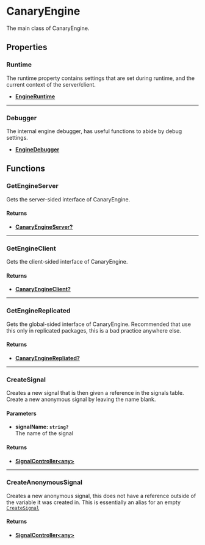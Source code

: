 # CanaryEngine

The main class of CanaryEngine.

## Properties

### Runtime <Badge type="tip" text="read only" />

The runtime property contains settings that are set during runtime, and the current context of the server/client.

* [**EngineRuntime**](/api/engine/engineruntime)

---

### Debugger <Badge type="tip" text="read only" />

The internal engine debugger, has useful functions to abide by debug settings.

* [**EngineDebugger**](/api/engine/enginedebugger)

## Functions

### GetEngineServer <Badge type="danger" text="server" />

Gets the server-sided interface of CanaryEngine.

#### Returns

* [**CanaryEngineServer?**](/api/engine/canaryengineserver)

---

### GetEngineClient <Badge type="danger" text="client" /> <Badge type="warning" text="yields" />

Gets the client-sided interface of CanaryEngine.

#### Returns

* [**CanaryEngineClient?**](/api/engine/canaryengineclient)

---

### GetEngineReplicated

Gets the global-sided interface of CanaryEngine. Recommended that use this only in replicated packages, this is a bad practice anywhere else.

#### Returns

* [**CanaryEngineRepliated?**](/api/engine/canaryenginereplicated)

---

### CreateSignal

Creates a new signal that is then given a reference in the signals table. Create a new anonymous signal by leaving the name blank.

#### Parameters

* **signalName: `string?`**\
The name of the signal

#### Returns

* [**SignalController\<any\>**](/api/engine/types#signalcontroller)

---

### CreateAnonymousSignal

Creates a new anonymous signal, this does not have a reference outside of the variable it was created in. This is essentially an alias for an empty [`CreateSignal`](#createsignal)

#### Returns

* [**SignalController\<any\>**](/api/engine/types#signalcontroller)
